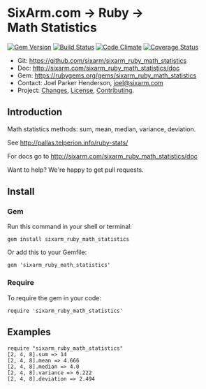# SixArm.com → Ruby → <br> Math Statistics

<!--header-open-->

[![Gem Version](https://badge.fury.io/rb/sixarm_ruby_math_statistics.svg)](http://badge.fury.io/rb/sixarm_ruby_math_statistics)
[![Build Status](https://travis-ci.org/SixArm/sixarm_ruby_math_statistics.png)](https://travis-ci.org/SixArm/sixarm_ruby_math_statistics)
[![Code Climate](https://codeclimate.com/github/SixArm/sixarm_ruby_math_statistics.png)](https://codeclimate.com/github/SixArm/sixarm_ruby_math_statistics)
[![Coverage Status](https://coveralls.io/repos/SixArm/sixarm_ruby_math_statistics/badge.svg?branch=master&service=github)](https://coveralls.io/github/SixArm/sixarm_ruby_math_statistics?branch=master)

* Git: <https://github.com/sixarm/sixarm_ruby_math_statistics>
* Doc: <http://sixarm.com/sixarm_ruby_math_statistics/doc>
* Gem: <https://rubygems.org/gems/sixarm_ruby_math_statistics>
* Contact: Joel Parker Henderson, <joel@sixarm.com>
* Project: [Changes](CHANGES.md), [License](LICENSE.md), [Contributing](CONTRIBUTING.md).

<!--header-shut-->


## Introduction

Math statistics methods: sum, mean, median, variance, deviation.

See http://pallas.telperion.info/ruby-stats/

For docs go to <http://sixarm.com/sixarm_ruby_math_statistics/doc>

Want to help? We're happy to get pull requests.


<!--install-opent-->

## Install

### Gem

Run this command in your shell or terminal:

    gem install sixarm_ruby_math_statistics

Or add this to your Gemfile:

    gem 'sixarm_ruby_math_statistics'

### Require

To require the gem in your code:

    require 'sixarm_ruby_math_statistics'

<!--install-shut-->


## Examples

    require "sixarm_ruby_math_statistics"
	[2, 4, 8].sum => 14
    [2, 4, 8].mean => 4.666
    [2, 4, 8].median => 4.0
    [2, 4, 8].variance => 6.222
    [2, 4, 8].deviation => 2.494
